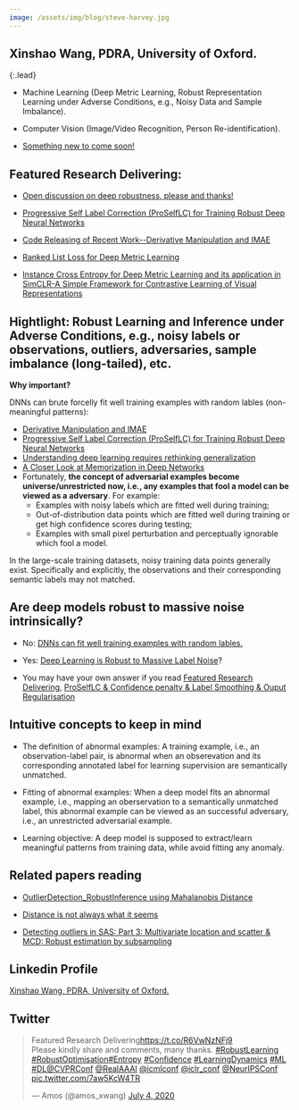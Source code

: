 ```yaml
---
image: /assets/img/blog/steve-harvey.jpg
---
```






## Xinshao Wang, PDRA, University of Oxford. 
{:.lead}

* Machine Learning (Deep Metric Learning, Robust Representation Learning under Adverse
Conditions, e.g., Noisy Data and Sample Imbalance). 

* Computer Vision (Image/Video Recognition, Person Re-identification). 

* [Something new to come soon!]()

<!--* [What am I working on now? Discussions are Welcome!](../blogs/2020-02-21-learn-bayesian-DL/#what-am-i-working-on-now-discussions-are-welcome) -->



## Featured Research Delivering: 

* [Open discussion on deep robustness, please and thanks!](https://www.reddit.com/r/MachineLearning/comments/hjlayq/r_open_discussion_on_deep_robustness_please/)

* [Progressive Self Label Correction (ProSelfLC) for Training Robust Deep Neural Networks](../blogs/2020-06-07-Progressive-self-label-correction)

* [Code Releasing of Recent Work--Derivative Manipulation and IMAE](../blogs/2020-06-14-code-releasing)


* [Ranked List Loss for Deep Metric Learning](https://arxiv.org/pdf/1903.03238.pdf)


* [Instance Cross Entropy for Deep Metric Learning and its application in SimCLR-A Simple Framework for Contrastive Learning of Visual Representations](https://www.reddit.com/r/MachineLearning/comments/f4x1sh/r_instance_cross_entropy_for_deep_metric_learning/?utm_content=post&utm_medium=twitter&utm_source=share&utm_name=submit&utm_term=t3_f4x1sh)

## Hightlight: Robust Learning and Inference under Adverse Conditions, e.g., noisy labels or observations, outliers, adversaries, sample imbalance (long-tailed), etc. 

**Why important?**

DNNs can brute forcelly fit well training examples with random lables (non-meaningful patterns): 
* [Derivative Manipulation and IMAE](../blogs/2020-06-14-code-releasing)
* [Progressive Self Label Correction (ProSelfLC) for Training Robust Deep Neural Networks](../blogs/2020-06-07-Progressive-self-label-correction)
* [Understanding deep learning requires rethinking generalization](https://openreview.net/pdf?id=Sy8gdB9xx)
* [A Closer Look at Memorization in Deep Networks](https://arxiv.org/pdf/1706.05394.pdf)
* Fortunately, **the concept of adversarial examples become universe/unrestricted now, i.e., any examples that fool a model can be viewed as a adversary**. For example:
    * Examples with noisy labels which are fitted well during training;
    * Out-of-distribution data points which are fitted well during training or get high confidence scores during testing;
    * Examples with small pixel perturbation and perceptually ignorable which fool a model.

In the large-scale training datasets, noisy training data points generally exist. Specifically and explicitly, the observations and their corresponding semantic labels may not matched. 








##  Are deep models robust to massive noise intrinsically?

* No: [DNNs can fit well training examples with random lables.](https://arxiv.org/abs/1611.03530)
* Yes: [Deep Learning is Robust to Massive Label Noise](https://arxiv.org/abs/1705.10694)?

* You may have your own answer if you read [Featured Research Delivering](#featured-research-delivering),   [ProSelfLC & Confidence penalty & Label Smoothing & Ouput Regularisation](../blogs/2020-06-07-Progressive-self-label-correction)



## Intuitive concepts to keep in mind

* The definition of abnormal examples: A training example, i.e., an observation-label pair, is abnormal when an obserevation and its corresponding annotated label for learning supervision are semantically unmatched. 

* Fitting of abnormal examples: When a deep model fits an abnormal example, i.e., mapping an oberservation to a semantically unmatched label, this abnormal example can be viewed as an successful adversary, i.e., an unrestricted adversarial example. 

* Learning objective: A deep model is supposed to extract/learn meaningful patterns from training data, while avoid fitting any anomaly. 


## Related papers reading 
* [OutlierDetection_RobustInference using Mahalanobis Distance](https://github.com.cnpmjs.org/XinshaoAmosWang/DerivativeManipulation/blob/master/OutlierDetection_RobustInference.pptx.pdf)

* [Distance is not always what it seems](https://blogs.sas.com/content/iml/2012/02/15/what-is-mahalanobis-distance.html)

* [Detecting outliers in SAS: Part 3: Multivariate location and scatter & MCD: Robust estimation by subsampling](https://blogs.sas.com/content/iml/2012/02/02/detecting-outliers-in-sas-part-3-multivariate-location-and-scatter.html)



## Linkedin Profile

<div class="LI-profile-badge"  data-version="v1" data-size="medium" data-locale="en_US" data-type="horizontal" data-theme="dark" data-vanity="xinshaowang">

<a class="LI-simple-link" href='https://uk.linkedin.com/in/xinshaowang?trk=profile-badge'>Xinshao Wang, PDRA, University of Oxford. </a>

</div>


## Twitter

<blockquote class="twitter-tweet"><p lang="en" dir="ltr">Featured Research Delivering<a href="https://t.co/R6VwNzNFj9">https://t.co/R6VwNzNFj9</a><br>Please kindly share and comments, many thanks. <a href="https://twitter.com/hashtag/RobustLearning?src=hash&amp;ref_src=twsrc%5Etfw">#RobustLearning</a> <a href="https://twitter.com/hashtag/RobustOptimisation?src=hash&amp;ref_src=twsrc%5Etfw">#RobustOptimisation</a><a href="https://twitter.com/hashtag/Entropy?src=hash&amp;ref_src=twsrc%5Etfw">#Entropy</a> <a href="https://twitter.com/hashtag/Confidence?src=hash&amp;ref_src=twsrc%5Etfw">#Confidence</a> <a href="https://twitter.com/hashtag/LearningDynamics?src=hash&amp;ref_src=twsrc%5Etfw">#LearningDynamics</a> <a href="https://twitter.com/hashtag/ML?src=hash&amp;ref_src=twsrc%5Etfw">#ML</a> <a href="https://twitter.com/hashtag/DL?src=hash&amp;ref_src=twsrc%5Etfw">#DL</a><a href="https://twitter.com/CVPRConf?ref_src=twsrc%5Etfw">@CVPRConf</a> <a href="https://twitter.com/RealAAAI?ref_src=twsrc%5Etfw">@RealAAAI</a> <a href="https://twitter.com/icmlconf?ref_src=twsrc%5Etfw">@icmlconf</a> <a href="https://twitter.com/iclr_conf?ref_src=twsrc%5Etfw">@iclr_conf</a> <a href="https://twitter.com/NeurIPSConf?ref_src=twsrc%5Etfw">@NeurIPSConf</a> <a href="https://t.co/7aw5KcW4TR">pic.twitter.com/7aw5KcW4TR</a></p>&mdash; Amos (@amos_xwang) <a href="https://twitter.com/amos_xwang/status/1279378803136004097?ref_src=twsrc%5Etfw">July 4, 2020</a></blockquote> <script async src="https://platform.twitter.com/widgets.js" charset="utf-8"></script>